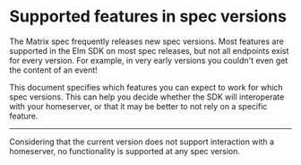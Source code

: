 # Supported features in spec versions

The Matrix spec frequently releases new spec versions. Most features are
supported in the Elm SDK on most spec releases, but not all endpoints exist
for every version. For example, in very early versions you couldn't even get
the content of an event!

This document specifies which features you can expect to work for which spec
versions. This can help you decide whether the SDK will interoperate with your
homeserver, or that it may be better to not rely on a specific feature.

---

Considering that the current version does not support interaction with a
homeserver, no functionality is supported at any spec version.
